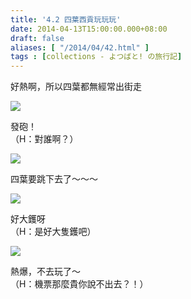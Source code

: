 ```yaml
---
title: '4.2 四葉西貢玩玩玩'
date: 2014-04-13T15:00:00.000+08:00
draft: false
aliases: [ "/2014/04/42.html" ]
tags : [collections - よつばと! の旅行記]
---
```


好熱啊，所以四葉都無經常出街走  

![](/images/yotsuba4b1.jpg)

發砲！  
（H：對誰啊？）  

![](/images/yotsuba4b2.jpg)

四葉要跳下去了～～～  

![](/images/yotsuba4b.jpg)

好大鑊呀  
（H：是好大隻鑊吧）  

![](/images/yotsuba4b3.jpg)

熱爆，不去玩了～  
（H：機票那麼貴你說不出去？！）
